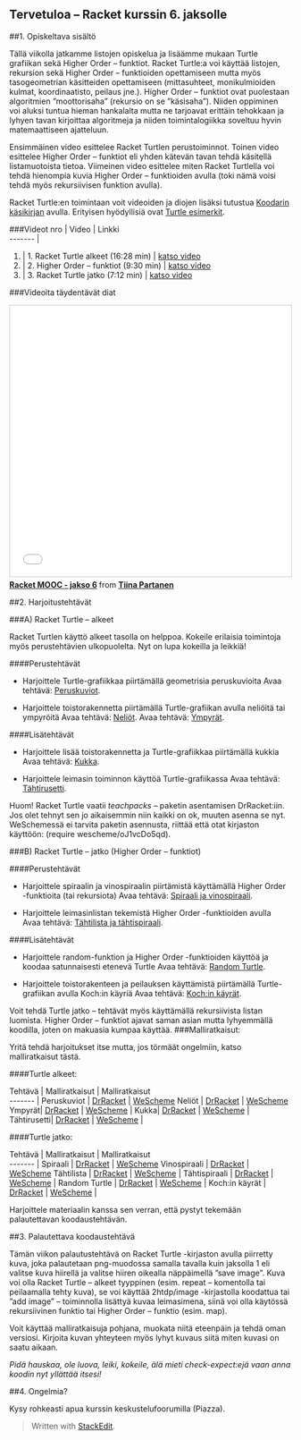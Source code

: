 

Tervetuloa – Racket kurssin 6. jaksolle
------------------------------------------------------
##1. Opiskeltava sisältö

Tällä viikolla jatkamme listojen opiskelua ja lisäämme mukaan Turtle grafiikan sekä Higher Order – funktiot. Racket Turtle:a voi käyttää listojen, rekursion sekä Higher Order – funktioiden opettamiseen mutta myös tasogeometrian käsitteiden opettamiseen (mittasuhteet, monikulmioiden kulmat, koordinaatisto, peilaus jne.). Higher Order – funktiot ovat puolestaan algoritmien ”moottorisaha” (rekursio on se ”käsisaha”). Niiden oppiminen voi aluksi tuntua hieman hankalalta mutta ne tarjoavat erittäin tehokkaan ja lyhyen tavan kirjoittaa algoritmeja ja niiden toimintalogiikka soveltuu hyvin matemaattiseen ajatteluun.

Ensimmäinen video esittelee Racket Turtlen perustoiminnot. Toinen video esittelee Higher Order – funktiot eli yhden kätevän tavan tehdä käsitellä listamuotoista tietoa. Viimeinen video esittelee miten Racket Turtlella voi tehdä hienompia kuvia Higher Order – funktioiden avulla (toki nämä voisi tehdä myös rekursiivisen funktion avulla).

Racket Turtle:en toimintaan voit videoiden ja diojen lisäksi tutustua [Koodarin käsikirjan](http://racket.koodiaapinen.fi/manuaali/racket_turtle.html) avulla. Erityisen hyödyllisiä ovat [Turtle esimerkit](http://racket.koodiaapinen.fi/manuaali/racket_turtle_esimerkkeja.html).

###Videot 
nro  | Video  |    Linkki                                   
-------                                              |
1.  | 1. Racket Turtle alkeet (16:28 min) |  <a href="https://youtu.be/L1jjdGe_j6k" target="_blank">katso video</a>  
2.  | 2. Higher Order – funktiot (9:30 min)  |	<a href="https://youtu.be/jFBZp1eVa3I" target="_blank">katso video</a>
3.  | 3. Racket Turtle jatko (7:12 min) |	<a href="https://youtu.be/shvc7xtg3cw" target="_blank">katso video</a>

###Videoita täydentävät diat

<iframe src="//www.slideshare.net/slideshow/embed_code/key/a8hFc3Jp1NPrBz" width="595" height="485" frameborder="0" marginwidth="0" marginheight="0" scrolling="no" style="border:1px solid #CCC; border-width:1px; margin-bottom:5px; max-width: 100%;" allowfullscreen> </iframe> <div style="margin-bottom:5px"> <strong> <a href="//www.slideshare.net/TiinaPartanen/racket-mooc-jakso-6" title="Racket MOOC - jakso 6" target="_blank">Racket MOOC - jakso 6</a> </strong> from <strong><a target="_blank" href="//www.slideshare.net/TiinaPartanen">Tiina Partanen</a></strong> </div>

##2. Harjoitustehtävät

###A) Racket Turtle – alkeet

Racket Turtlen käyttö alkeet tasolla on helppoa. Kokeile erilaisia toimintoja myös perustehtävien ulkopuolelta. Nyt on lupa kokeilla ja leikkiä!

####Perustehtävät

- Harjoittele Turtle-grafiikkaa piirtämällä geometrisia peruskuvioita
Avaa tehtävä: <a href="http://racket.koodiaapinen.fi/tehtavat/racket_turtle_alkeet.html#%28part._racket_turtle_peruskuviot%29" target="_blank">Peruskuviot</a>.

- Harjoittele toistorakennetta piirtämällä Turtle-grafiikan avulla neliöitä tai ympyröitä
Avaa tehtävä: <a href="http://racket.koodiaapinen.fi/tehtavat/racket_turtle_alkeet.html#%28part._racket_turtle_neliot%29" target="_blank">Neliöt</a>.
Avaa tehtävä: <a href="http://racket.koodiaapinen.fi/tehtavat/racket_turtle_alkeet.html#%28part._racket_turtle_ympyrat%29" target="_blank">Ympyrät</a>.

####Lisätehtävät

- Harjoittele lisää toistorakennetta ja Turtle-grafiikkaa piirtämällä kukkia
Avaa tehtävä: <a href="http://racket.koodiaapinen.fi/tehtavat/racket_turtle_alkeet.html#%28part._racket_turtle_kukka%29" target="_blank">Kukka</a>.

- Harjoittele leimasin toiminnon käyttöä Turtle-grafiikassa
Avaa tehtävä: <a href="http://racket.koodiaapinen.fi/tehtavat/racket_turtle_alkeet.html#%28part._racket_turtle_tahtirusetti%29" target="_blank">Tähtirusetti</a>.

Huom! Racket Turtle vaatii *teachpacks* – paketin asentamisen DrRacket:iin. Jos olet tehnyt sen jo aikaisemmin niin kaikki on ok, muuten asenna se nyt. WeSchemessä ei tarvita paketin asennusta, riittää että otat kirjaston käyttöön: (require wescheme/oJ1vcDo5qd).

###B) Racket Turtle – jatko (Higher Order – funktiot)

####Perustehtävät

- Harjoittele spiraalin ja vinospiraalin piirtämistä käyttämällä Higher Order -funktioita (tai rekursiota)
Avaa tehtävä: <a href="http://racket.koodiaapinen.fi/tehtavat/jatko_turtle.html#%28part._racket_jatko_turtle%29" target="_blank">Spiraali ja vinospiraali</a>.

- Harjoittele leimasinlistan tekemistä Higher Order -funktioiden avulla
Avaa tehtävä: <a href="http://racket.koodiaapinen.fi/tehtavat/jatko_turtle.html#%28part._racket_jatko_turtle%29" target="_blank">Tähtilista ja tähtispiraali</a>.

####Lisätehtävät

- Harjoittele random-funktion ja Higher Order -funktioiden käyttöä ja koodaa satunnaisesti etenevä Turtle
Avaa tehtävä: <a href="http://racket.koodiaapinen.fi/tehtavat/jatko_turtle.html#%28part._racket_jatko_turtle%29" target="_blank">Random Turtle</a>.

- Harjoittele toistorakenteen ja peilauksen käyttämistä piirtämällä Turtle-grafiikan avulla Koch:in käyriä
Avaa tehtävä: <a href="http://racket.koodiaapinen.fi/tehtavat/jatko_turtle.html#%28part._racket_jatko_turtle_koch%29" target="_blank">Koch:in käyrät</a>.

Voit tehdä Turtle jatko – tehtävät myös käyttämällä rekursiivista listan luomista. Higher Order – funktiot ajavat saman asian mutta lyhyemmällä koodilla, joten on makuasia kumpaa käyttää.
###Malliratkaisut:

Yritä tehdä harjoitukset itse mutta, jos törmäät ongelmiin, katso malliratkaisut tästä.

####Turtle alkeet:

Tehtävä | Malliratkaisut  | Malliratkaisut                                  
-------                                              |
Peruskuviot | [DrRacket](http://racket.koodiaapinen.fi/tehtavat/tiedostot/alkeet/turtle/racket_turtle_peruskuviot_esimerkkiratkaisuja.rkt) | <a href="http://racket.koodiaapinen.fi/tehtavat/tiedostot/wescheme/racket_turtle_peruskuviot_esimerkkiratkaisuja.html" target="_blank">WeScheme</a>
Neliöt | [DrRacket](http://racket.koodiaapinen.fi/tehtavat/tiedostot/alkeet/turtle/racket_turtle_neliot_esimerkkiratkaisuja.rkt) | <a href="http://racket.koodiaapinen.fi/tehtavat/tiedostot/wescheme/racket_turtle_neliot_esimerkkiratkaisuja.html" target="_blank">WeScheme</a>
Ympyrät| [DrRacket](http://racket.koodiaapinen.fi/tehtavat/tiedostot/alkeet/turtle/racket_turtle_ympyrat_esimerkkiratkaisuja.rkt)  | <a href="http://racket.koodiaapinen.fi/tehtavat/tiedostot/wescheme/racket_turtle_ympyrat_esimerkkiratkaisuja.html" target="_blank">WeScheme</a>	                                             |
Kukka| [DrRacket](http://racket.koodiaapinen.fi/tehtavat/tiedostot/alkeet/turtle/racket_turtle_kukka_esimerkkiratkaisuja.rkt)  | <a href="http://racket.koodiaapinen.fi/tehtavat/tiedostot/wescheme/racket_turtle_kukka_esimerkkiratkaisuja.html" target="_blank">WeScheme</a>	                                             |
Tähtirusetti| [DrRacket](http://racket.koodiaapinen.fi/tehtavat/tiedostot/alkeet/turtle/racket_turtle_tahtirusetti_esimerkkiratkaisuja.rkt)  | <a href="http://racket.koodiaapinen.fi/tehtavat/tiedostot/wescheme/racket_turtle_tahtirusetti_esimerkkiratkaisuja.html" target="_blank">WeScheme</a>	                                             |

####Turtle jatko:

Tehtävä | Malliratkaisut |    Malliratkaisut                                  
-------                                              |
Spiraali | [DrRacket](http://racket.koodiaapinen.fi/tehtavat/tiedostot/jatko/listat/racket_turtle_spiraali_esimerkkiratkaisuja.rkt) | <a href="http://racket.koodiaapinen.fi/tehtavat/tiedostot/wescheme/racket_turtle_spiraali_esimerkkiratkaisuja.html" target="_blank">WeScheme</a>
Vinospiraali | [DrRacket](http://racket.koodiaapinen.fi/tehtavat/tiedostot/jatko/listat/racket_turtle_vinospiraali_esimerkkiratkaisuja.rkt) | <a href="http://racket.koodiaapinen.fi/tehtavat/tiedostot/wescheme/racket_turtle_vinospiraali_esimerkkiratkaisuja.html" target="_blank">WeScheme</a>
Tähtilista | [DrRacket](http://racket.koodiaapinen.fi/tehtavat/tiedostot/jatko/listat/tahtilista_esimerkkiratkaisuja.rkt)  | <a href="http://racket.koodiaapinen.fi/tehtavat/tiedostot/wescheme/tahtilista_esimerkkiratkaisuja.html" target="_blank">WeScheme</a>	                                            |
Tähtispiraali | [DrRacket](http://racket.koodiaapinen.fi/tehtavat/tiedostot/jatko/listat/racket_turtle_tahtispiraali_esimerkkiratkaisuja.rkt)  | <a href="http://racket.koodiaapinen.fi/tehtavat/tiedostot/wescheme/racket_turtle_tahtispiraali_esimerkkiratkaisuja.html" target="_blank">WeScheme</a>	                                            |
Random Turtle | [DrRacket](http://racket.koodiaapinen.fi/tehtavat/tiedostot/jatko/listat/racket_turtle_random_esimerkkiratkaisuja.rkt)  | <a href="http://racket.koodiaapinen.fi/tehtavat/tiedostot/wescheme/racket_turtle_random_esimerkkiratkaisuja.html" target="_blank">WeScheme</a>	                                            |
Koch:in käyrät | [DrRacket](http://racket.koodiaapinen.fi/tehtavat/tiedostot/jatko/listat/racket_turtle_kochin_kayrat_esimerkkiratkaisuja.rkt)  | <a href="http://racket.koodiaapinen.fi/tehtavat/tiedostot/wescheme/racket_turtle_kochin_kayrat_esimerkkiratkaisuja.html" target="_blank">WeScheme</a>	                                            |

Harjoittele materiaalin kanssa sen verran, että pystyt tekemään palautettavan koodaustehtävän.

##3. Palautettava koodaustehtävä

Tämän viikon palautustehtävä on Racket Turtle -kirjaston avulla piirretty kuva, joka palautetaan png-muodossa samalla tavalla kuin jaksolla 1 eli valitse kuva hiirellä ja valitse hiiren oikealla näppäimellä ”save image”. Kuva voi olla Racket Turtle – alkeet tyyppinen (esim. repeat – komentolla tai peilaamalla tehty kuva), se voi käyttää 2htdp/image -kirjastolla koodattua tai ”add image” – toiminnolla lisättyä kuvaa leimasimena, siinä voi olla käytössä rekursiivinen funktio tai Higher Order – funktio (esim. map).

Voit käyttää malliratkaisuja pohjana, muokata niitä eteenpäin ja tehdä oman versiosi. Kirjoita kuvan yhteyteen myös lyhyt kuvaus siitä miten kuvasi on saatu aikaan.

*Pidä hauskaa, ole luova, leiki, kokeile, älä mieti check-expect:ejä vaan anna koodin nyt yllättää itsesi!*

##4. Ongelmia?

Kysy rohkeasti apua kurssin keskustelufoorumilla (Piazza).

> Written with [StackEdit](https://stackedit.io/).